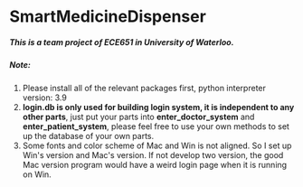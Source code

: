 # SmartMedicineDispenser
##### This is a team project of ECE651 in University of Waterloo.

##### Note: 

1. Please install all of the relevant packages first, python interpreter version: 3.9
2. **login.db is only used for building login system, it is independent to any other parts**,  just put your parts into **enter_doctor_system** and **enter_patient_system**, please feel free to use your own methods to set up the database of your own parts.
3. Some fonts and color scheme of Mac and Win is not aligned. So I set up Win's version and Mac's version. If not develop two version, the good Mac version program would have a weird login page when it is running on Win. 
